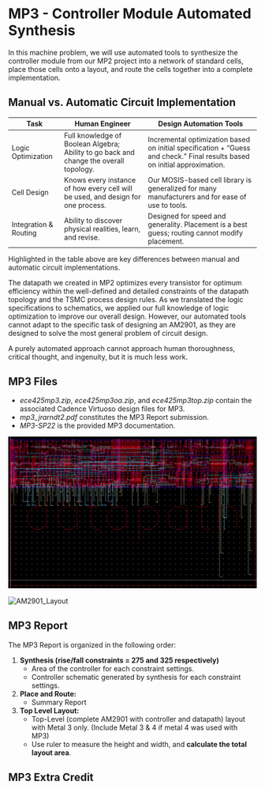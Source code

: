 # MP3 - Controller Module Automated Synthesis

In this machine problem, we will use automated tools to synthesize the controller module from our MP2 project into a network of standard cells, place those cells onto a layout, and route the cells together into a complete implementation.

## Manual vs. Automatic Circuit Implementation
| Task | Human Engineer | Design Automation Tools |
| ---- | -------------- | ----------------------- |                   
| Logic Optimization | Full knowledge of Boolean Algebra; Ability to go back and change the overall topology. | Incremental optimization based on initial specification + “Guess and check." Final results based on initial approximation. |
| Cell Design | Knows every instance of how every cell will be used, and design for one process. | Our MOSIS-based cell library is generalized for many manufacturers and for ease of use to tools. |
| Integration & Routing | Ability to discover physical realities, learn, and revise. | Designed for speed and generality. Placement is a best guess; routing cannot modify placement. |

Highlighted in the table above are key differences between manual and automatic circuit implementations. 

The datapath we created in MP2 optimizes every transistor for optimum efficiency within the well-defined and detailed constraints of the datapath topology and the TSMC process design rules. As we translated the logic specifications to schematics, we applied our full knowledge of logic optimization to improve our overall design. However, our automated tools cannot adapt to the specific task of designing an AM2901, as they are designed to solve the most general problem of circuit design. 

A purely automated approach cannot approach human thoroughness, critical thought, and ingenuity, but it is much less work.

## MP3 Files
* *ece425mp3.zip*, *ece425mp3oa.zip*, and *ece425mp3top.zip* contain the associated Cadence Virtuoso design files for MP3.
* *mp3_jrarndt2.pdf* constitutes the MP3 Report submission.
* *MP3-SP22* is the provided MP3 documentation. 


![controller_layout](https://github.com/jackrarndt/AM2901/blob/main/MP3%20-%20Controller%20Module%20Automated%20Synthesis/Additional%20Figures/controller_layout.png)

![AM2901_Layout](https://github.com/jackrarndt/AM2901/blob/main/MP3%20-%20Controller%20Module%20Automated%20Synthesis/Additional%20Figures/am2901_layout.png)




## MP3 Report
The MP3 Report is organized in the following order:

1. **Synthesis (rise/fall constraints = 275 and 325 respectively)**
    * Area of the controller for each constraint settings.
    * Controller schematic generated by synthesis for each constraint settings.
2. **Place and Route:** 
    * Summary Report
3. **Top Level Layout:**
    * Top-Level (complete AM2901 with controller and datapath) layout with Metal 3 only. (Include Metal 3 & 4 if metal 4 was used with MP3)
    * Use ruler to measure the height and width, and **calculate the total layout area**. 

## MP3 Extra Credit

